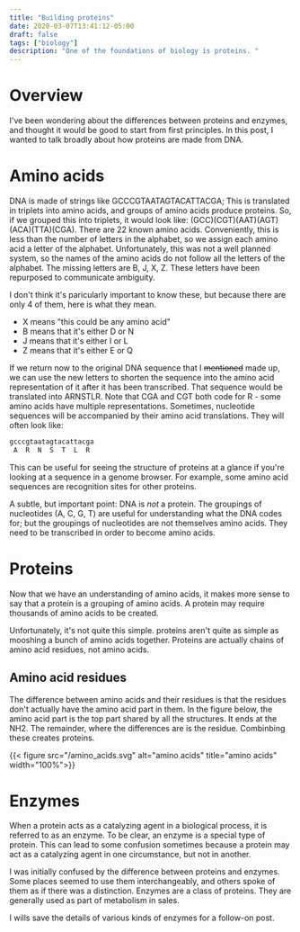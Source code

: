 ```yaml
---
title: "Building proteins"
date: 2020-03-07T13:41:12-05:00
draft: false
tags: ["biology"]
description: "One of the foundations of biology is proteins. "
---
```


# Overview

I've been wondering about the differences between proteins and enzymes, and thought it would be good to start from first principles. In this post, I wanted to talk broadly about how proteins are made from DNA.

# Amino acids

DNA is made of strings like GCCCGTAATAGTACATTACGA; This is translated in triplets into amino acids, and groups of amino acids produce proteins. So, if we grouped this into triplets, it would look like: (GCC)(CGT)(AAT)(AGT)(ACA)(TTA)(CGA). There are 22 known amino acids. Conveniently, this is less than the number of letters in the alphabet, so we assign each amino acid a letter of the alphabet. Unfortunately, this was not a well planned system, so the names of the amino acids do not follow all the letters of the alphabet. The missing letters are B, J, X, Z. These letters have been repurposed to communicate ambiguity.

I don't think it's paricularly important to know these, but because there are only 4 of them, here is what they mean.

* X means "this could be any amino acid"
* B means that it's either D or N
* J means that it's either I or L
* Z means that it's either E or Q

If we return now to the original DNA sequence that I ~~mentioned~~ made up, we can use the new letters to shorten the sequence into the amino acid representation of it after it has been transcribed. That sequence would be translated into ARNSTLR. Note that CGA and CGT both code for R - some amino acids have multiple representations. Sometimes, nucleotide sequences will be accompanied by their amino acid translations. They will often look like:

```bash
gcccgtaatagtacattacga
 A  R  N  S  T  L  R 
```

This can be useful for seeing the structure of proteins at a glance if you're looking at a sequence in a genome browser. For example, some amino acid sequences are recognition sites for other proteins.

A subtle, but important point: DNA is _not_ a protein. The groupings of nucleotides (A, C, G, T) are useful for understanding what the DNA codes for; but the groupings of nucleotides are not themselves amino acids. They need to be transcribed in order to become amino acids.

# Proteins

Now that we have an understanding of amino acids, it makes more sense to say that a protein is a grouping of amino acids. A protein may require thousands of amino acids to be created.

Unfortunately, it's not quite this simple. proteins aren't quite as simple as mooshing a bunch of amino acids together. Proteins are actually chains of amino acid residues, not amino acids.

## Amino acid residues

The difference between amino acids and their residues is that the residues don't actually have the amino acid part in them. In the figure below, the amino acid part is the top part shared by all the structures. It ends at the NH2. The remainder, where the differences are is the residue. Combinbing these creates proteins.

{{< figure src="/amino_acids.svg" alt="amino acids" title="amino acids" width="100%">}}

# Enzymes

When a protein acts as a catalyzing agent in a biological process, it is referred to as an enzyme. To be clear, an enzyme is a special type of protein.  This can lead to some confusion sometimes because a protein may act as a catalyzing agent in one circumstance, but not in another. 

I was initially confused by the difference between proteins and enzymes. Some places seemed to use them interchangeably, and others spoke of them as if there was a distinction.  Enzymes are a class of proteins. They are generally used as part of metabolism in sales.

I wills save the details of various kinds of enzymes for a follow-on post.

